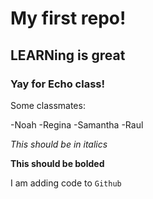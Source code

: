 # My first repo!

## LEARNing is great

### Yay for Echo class!

Some classmates:

-Noah
-Regina
-Samantha
-Raul

*This should be in italics*

**This should be bolded**

I am adding code to `Github`
